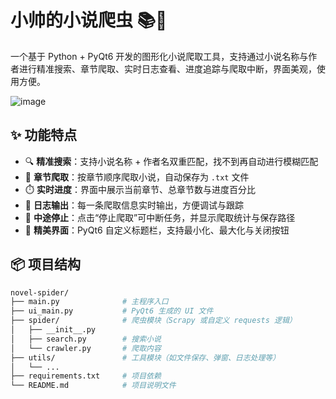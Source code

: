 # 小帅的小说爬虫 📚🐍

一个基于 Python + PyQt6 开发的图形化小说爬取工具，支持通过小说名称与作者进行精准搜索、章节爬取、实时日志查看、进度追踪与爬取中断，界面美观，使用方便。

![image](https://github.com/user-attachments/assets/3c73eec4-a892-4e50-a825-4444b1f4aebc)


## ✨ 功能特点

- 🔍 **精准搜索**：支持小说名称 + 作者名双重匹配，找不到再自动进行模糊匹配
- 📖 **章节爬取**：按章节顺序爬取小说，自动保存为 `.txt` 文件
- ⏱️ **实时进度**：界面中展示当前章节、总章节数与进度百分比
- 📝 **日志输出**：每一条爬取信息实时输出，方便调试与跟踪
- 🛑 **中途停止**：点击“停止爬取”可中断任务，并显示爬取统计与保存路径
- 🎨 **精美界面**：PyQt6 自定义标题栏，支持最小化、最大化与关闭按钮

## 📦 项目结构

```bash
novel-spider/
├── main.py              # 主程序入口
├── ui_main.py           # PyQt6 生成的 UI 文件
├── spider/              # 爬虫模块（Scrapy 或自定义 requests 逻辑）
│   ├── __init__.py
│   ├── search.py        # 搜索小说
│   └── crawler.py       # 爬取内容
├── utils/               # 工具模块（如文件保存、弹窗、日志处理等）
│   └── ...
├── requirements.txt     # 项目依赖
└── README.md            # 项目说明文件
